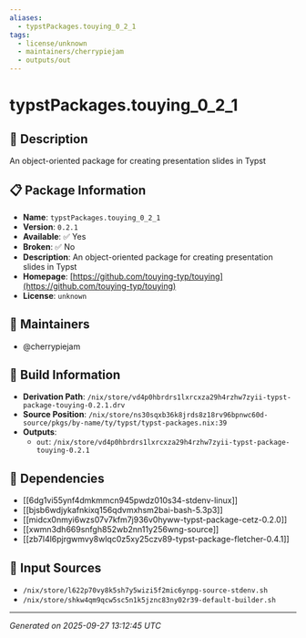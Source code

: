 ```yaml
---
aliases:
  - typstPackages.touying_0_2_1
tags:
  - license/unknown
  - maintainers/cherrypiejam
  - outputs/out
---
```


# typstPackages.touying_0_2_1

## 📝 Description

An object-oriented package for creating presentation slides in Typst

## 📋 Package Information

- **Name**: `typstPackages.touying_0_2_1`
- **Version**: `0.2.1`
- **Available**: ✅ Yes
- **Broken**: ✅ No
- **Description**: An object-oriented package for creating presentation slides in Typst
- **Homepage**: [https://github.com/touying-typ/touying](https://github.com/touying-typ/touying)
- **License**: `unknown`
## 👥 Maintainers

- @cherrypiejam


## 🔧 Build Information

- **Derivation Path**: `/nix/store/vd4p0hbrdrs1lxrcxza29h4rzhw7zyii-typst-package-touying-0.2.1.drv`
- **Source Position**: `/nix/store/ns30sqxb36k8jrds8z18rv96bpnwc60d-source/pkgs/by-name/ty/typst/typst-packages.nix:39`
- **Outputs**:
  - `out`:  `/nix/store/vd4p0hbrdrs1lxrcxza29h4rzhw7zyii-typst-package-touying-0.2.1`

## 🔗 Dependencies

- [[6dg1vi55ynf4dmkmmcn945pwdz010s34-stdenv-linux]]
- [[bjsb6wdjykafnkixq156qdvmxhsm2bai-bash-5.3p3]]
- [[midcx0nmyi6wzs07v7kfm7j936v0hyww-typst-package-cetz-0.2.0]]
- [[xwmn3dh669snfgh852wb2nn11y256wng-source]]
- [[zb7l4l6pjrgwmvy8wlqc0z5xy25czv89-typst-package-fletcher-0.4.1]]

## 📁 Input Sources

- `/nix/store/l622p70vy8k5sh7y5wizi5f2mic6ynpg-source-stdenv.sh`
- `/nix/store/shkw4qm9qcw5sc5n1k5jznc83ny02r39-default-builder.sh`

---
*Generated on 2025-09-27 13:12:45 UTC*
